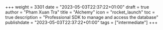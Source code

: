 +++
weight = 3301
date = "2023-05-03T22:37:22+01:00"
draft = true
author = "Pham Xuan Tra"
title = "Alchemy"
icon = "rocket_launch"
toc = true
description = "Professional SDK to manage and access the database"
publishdate = "2023-05-03T22:37:22+01:00"
tags = ["intermediate"]
+++
